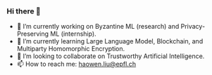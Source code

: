 ### Hi there 👋

- 🔭 I’m currently working on Byzantine ML (research) and Privacy-Preserving ML (internship).
- 🌱 I’m currently learning Large Language Model, Blockchain, and Multiparty Homomorphic Encryption.
- 👯 I’m looking to collaborate on Trustworthy Artificial Intelligence.
- 📫 How to reach me: haowen.liu@epfl.ch

<!--
**MekAkUActOR/MekAkUActOR** is a ✨ _special_ ✨ repository because its `README.md` (this file) appears on your GitHub profile.

Here are some ideas to get you started:

- 🔭 I’m currently working on ...
- 🌱 I’m currently learning ...
- 👯 I’m looking to collaborate on ...
- 🤔 I’m looking for help with ...
- 💬 Ask me about ...
- 📫 How to reach me: ...
- 😄 Pronouns: ...
- ⚡ Fun fact: 
-->
